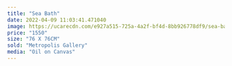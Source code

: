 ```yaml
---
title: "Sea Bath"
date: 2022-04-09 11:03:41.471040
image: https://ucarecdn.com/e927a515-725a-4a2f-bf4d-8bb926778df9/sea-bath.jpg
price: "1550"
size: "76 X 76CM"
sold: "Metropolis Gallery"
media: "Oil on Canvas"
---
```



